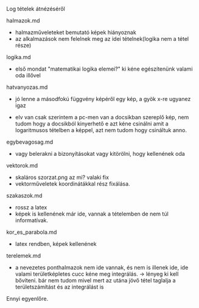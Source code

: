 Log tételek átnézéséről

halmazok.md
- halmazműveleteket bemutató képek hiányoznak
- az alkalmazások nem felelnek meg az idei tételnek(logika nem a tétel része)

logika.md
- első mondat "matematikai logika elemei?" ki kéne egészítenünk valami oda illővel

hatvanyozas.md
- jó lenne a másodfokú függvény képéről egy kép, a gyök x-re ugyanez igaz
 + elv van csak szerintem a pc-men van a docsikban szereplő kép, nem tudom hogy a docsikból kinyerhető e
 azt kéne csinálni amit a logaritmusos tételben a képpel, azt nem tudom hogy csináltuk anno.

egybevagosag.md
- vagy belerakni a bizonyításokat vagy kitörölni, hogy kellenének oda

vektorok.md
- skaláros szorzat.png az mi? valaki fix
- vektorműveletek koordinátákkal rész fixálása.

szakaszok.md
- rossz a latex
- képek is kellenének már ide, vannak a tételemben de nem túl informatívak.

kor_es_parabola.md
- latex rendben, képek kellenének

terelemek.md
- a nevezetes ponthalmazok nem ide vannak, és nem is illenek ide, ide valami területképletes cucc kéne meg integrálás.
-> lényeg ki kell bővíteni. bár nem tudom mivel mert az utána jövő tétel taglalja a területszámítást és az integrálást is

Ennyi egyenlőre.
